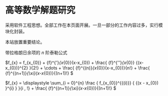 # 高等数学解题研究


采用软件工程思想。全部工作在本页面开展。一旦一部分的工作内容过多，实行模块化封装。

本站放置重要结论。



带拉格朗日余项的 $n$ 阶泰勒公式

$f_{x} = f_{x_{0}} + {f}^{'}_{x_{0}}(x-x_{0}) + \frac{ {f}^{''}_{x_{0}} {(x-x_{0})}^{2} }{2!} + \cdots + \frac{ {f}^{(n)}_{x_{0}}(x-x_{0})}{n!} + \frac{ {f}^{(n+1)}_{\xi}(x-x_{0})}{(n+1)!} $

$f_{x} = \displaystyle \sum_{i = 0}^{n} \frac { f_{x_{0}}^{{(i)}} { {(x - x_{0}) }^{i} } }{i \, !} + \frac{ {f}^{(n+1)}_{\xi}(x-x_{0})}{(n+1)!} $
